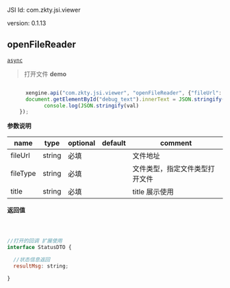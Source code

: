 

JSI Id: com.zkty.jsi.viewer

version: 0.1.13



## openFileReader
[`async`](/docs/modules/模块-规范?id=jsi-调用)
> 打开文件
**demo**
``` js

      xengine.api("com.zkty.jsi.viewer", "openFileReader", {"fileUrl": "http://www.bitsavers.org/pdf/aeon/Aeon_Systems_Model_7064.pdf","fileType":"pdf","title":"用户协议"}, (val) => {
      document.getElementById("debug_text").innerText = JSON.stringify(val);
            console.log(JSON.stringify(val)
    });  

``` 

**参数说明**

| name                        | type      | optional | default   | comment  |
| --------------------------- | --------- | -------- | --------- |--------- |
| fileUrl | string | 必填 |  | 文件地址 |
| fileType | string | 必填 |  | 文件类型，指定文件类型打开文件 |
| title | string | 必填 |  | title 展示使用 |
**返回值**
``` js



//打开的回调 扩展使用 
interface StatusDTO {

  //状态信息返回
  resultMsg: string;

}
``` 


    